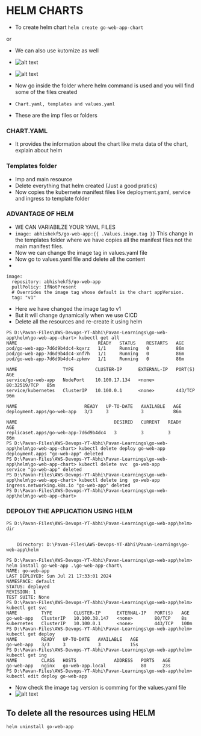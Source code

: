 # HELM CHARTS

- To create helm chart
``` helm create go-web-app-chart ```

or 

- We can also use kutomize as well

- ![alt text](image.png)

- ![alt text](image-1.png)

- Now go inside the folder where helm command is used and you will find some of the files created
- ``` Chart.yaml, templates and values.yaml ```
- These are the imp files or folders

### CHART.YAML 
- It provides the information about the chart like meta data of the chart, explain about helm

### Templates folder
- Imp and main resource
- Delete everything that helm created (Just a good pratics)
- Now copies the kubernete manifest files like deployment.yaml, service and ingress to template folder

### ADVANTAGE OF HELM
- WE CAN VARIABILZE YOUR YAML FILES
- ``` image: abhishekf5/go-web-app:{{ .Values.image.tag }} ``` This change in the templates folder where we have copies all the manifest files not the main manifest files.
- Now we can change the image tag in values.yaml file
- Now go to values.yaml file and delete all the content 
- 
```
image:
  repository: abhishekf5/go-web-app
  pullPolicy: IfNotPresent
  # Overrides the image tag whose default is the chart appVersion.
  tag: "v1"
```
- Here we have changed the image tag to v1
- But it will change dynamically when we use CICD 
- Delete all the resources and re-create it using helm

```
PS D:\Pavan-Files\AWS-Devops-YT-Abhi\Pavan-Learnings\go-web-app\helm\go-web-app-chart> kubectl get all
NAME                              READY   STATUS    RESTARTS   AGE
pod/go-web-app-7d6d9b4dc4-kqxrz   1/1     Running   0          86m
pod/go-web-app-7d6d9b4dc4-xnf7h   1/1     Running   0          86m
pod/go-web-app-7d6d9b4dc4-zpkmv   1/1     Running   0          86m

NAME                 TYPE        CLUSTER-IP      EXTERNAL-IP   PORT(S)        AGE
service/go-web-app   NodePort    10.100.17.134   <none>        80:32519/TCP   85m
service/kubernetes   ClusterIP   10.100.0.1      <none>        443/TCP        96m

NAME                         READY   UP-TO-DATE   AVAILABLE   AGE
deployment.apps/go-web-app   3/3     3            3           86m

NAME                                    DESIRED   CURRENT   READY   AGE
replicaset.apps/go-web-app-7d6d9b4dc4   3         3         3       86m
PS D:\Pavan-Files\AWS-Devops-YT-Abhi\Pavan-Learnings\go-web-app\helm\go-web-app-chart> kubectl delete deploy go-web-app
deployment.apps "go-web-app" deleted
PS D:\Pavan-Files\AWS-Devops-YT-Abhi\Pavan-Learnings\go-web-app\helm\go-web-app-chart> kubectl delete svc  go-web-app
service "go-web-app" deleted
PS D:\Pavan-Files\AWS-Devops-YT-Abhi\Pavan-Learnings\go-web-app\helm\go-web-app-chart> kubectl delete ing  go-web-app
ingress.networking.k8s.io "go-web-app" deleted
PS D:\Pavan-Files\AWS-Devops-YT-Abhi\Pavan-Learnings\go-web-app\helm\go-web-app-chart>
```
### DEPOLOY THE APPLICATION USING HELM
```
PS D:\Pavan-Files\AWS-Devops-YT-Abhi\Pavan-Learnings\go-web-app\helm> dir


    Directory: D:\Pavan-Files\AWS-Devops-YT-Abhi\Pavan-Learnings\go-web-app\helm

PS D:\Pavan-Files\AWS-Devops-YT-Abhi\Pavan-Learnings\go-web-app\helm> helm install go-web-app .\go-web-app-chart\
NAME: go-web-app
LAST DEPLOYED: Sun Jul 21 17:33:01 2024
NAMESPACE: default
STATUS: deployed
REVISION: 1
TEST SUITE: None
PS D:\Pavan-Files\AWS-Devops-YT-Abhi\Pavan-Learnings\go-web-app\helm> kubectl get svc
NAME         TYPE        CLUSTER-IP      EXTERNAL-IP   PORT(S)   AGE 
go-web-app   ClusterIP   10.100.38.147   <none>        80/TCP    8s  
kubernetes   ClusterIP   10.100.0.1      <none>        443/TCP   100m
PS D:\Pavan-Files\AWS-Devops-YT-Abhi\Pavan-Learnings\go-web-app\helm> kubectl get deploy 
NAME         READY   UP-TO-DATE   AVAILABLE   AGE
go-web-app   3/3     3            3           15s
PS D:\Pavan-Files\AWS-Devops-YT-Abhi\Pavan-Learnings\go-web-app\helm> kubectl get ing
NAME         CLASS   HOSTS              ADDRESS   PORTS   AGE
go-web-app   nginx   go-web-app.local             80      23s
PS D:\Pavan-Files\AWS-Devops-YT-Abhi\Pavan-Learnings\go-web-app\helm> kubectl edit deploy go-web-app
```
- Now check the image tag version is comming for the values.yaml file
- ![alt text](image-2.png)

## To delete all the resources using HELM

``` helm uninstall go-web-app ```


